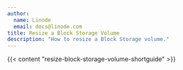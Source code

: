 ```yaml
---
author:
  name: Linode
  email: docs@linode.com
title: Resize a Block Storage Volume
description: "How to resize a Block Storage volume."
---
```


{{< content "resize-block-storage-volume-shortguide" >}}